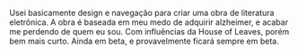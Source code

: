 Usei basicamente design e navegação para criar uma obra de literatura eletrônica. 
A obra é baseada em meu medo de adquirir alzheimer, e acabar me perdendo de quem eu sou.
Com influências da House of Leaves, porém bem mais curto.
Ainda em beta, e provavelmente ficará sempre em beta.

